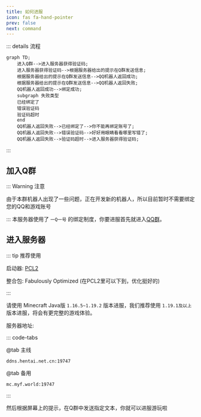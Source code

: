 ```yaml
---
title: 如何进服
icon: fas fa-hand-pointer
prev: false
next: command
---
```


::: details 流程
```mermaid
graph TD;
    进入Q群-->进入服务器获得验证码;
    进入服务器获得验证码-->根据服务器给出的提示在Q群发送信息;
    根据服务器给出的提示在Q群发送信息-->QQ机器人返回成功;
    根据服务器给出的提示在Q群发送信息-->QQ机器人返回失败;
    QQ机器人返回成功-->绑定成功;
    subgraph 失败类型
    已经绑定了
    错误验证码
    验证码超时
    end
    QQ机器人返回失败-->已经绑定了-->你不能再绑定账号了;
    QQ机器人返回失败-->错误验证码-->好好用眼睛看看哪里写错了;
    QQ机器人返回失败-->验证码超时-->进入服务器获得验证码;
```
:::

## 加入Q群
::: Warning 注意

由于本群机器人出现了一些问题，正在开发新的机器人，所以目前暂时不需要绑定您的QQ和游戏账号

:::
本服务器使用了 `一Q一号` 的绑定制度，你要进服首先就进入[QQ群](https://jq.qq.com/?_wv=1027&k=HSSe2Rxe)。

## 进入服务器

::: tip 推荐使用

启动器: [PCL2](https://afdian.net/p/0164034c016c11ebafcb52540025c377)

整合包: Fabulously Optimized (在PCL2里可以下到，优化挺好的)

:::

请使用 Minecraft Java版 `1.16.5~1.19.2` 版本进服，我们推荐使用 `1.19.1及以上` 版本进服，将会有更完整的游戏体验。

服务器地址:

::: code-tabs

@tab 主线

```IP
ddns.hentai.net.cn:19747
```

@tab 备用

```IP
mc.myf.world:19747
```

:::

然后根据屏幕上的提示，在Q群中发送指定文本，你就可以进服游玩啦
